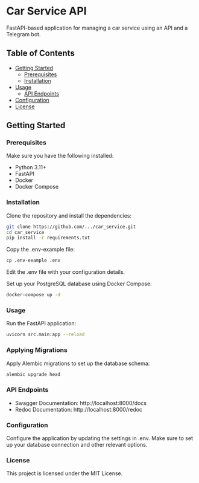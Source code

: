 # Car Service API

FastAPI-based application for managing a car service using an API and a Telegram bot.

## Table of Contents

- [Getting Started](#getting-started)
    - [Prerequisites](#prerequisites)
    - [Installation](#installation)
- [Usage](#usage)
    - [API Endpoints](#api-endpoints)
- [Configuration](#configuration)
- [License](#license)

## Getting Started

### Prerequisites

Make sure you have the following installed:

- Python 3.11+
- FastAPI
- Docker
- Docker Compose

### Installation

Clone the repository and install the dependencies:

```bash
git clone https://github.com/.../car_service.git
cd car_service
pip install -r requirements.txt
```

Copy the .env-example file:

```bash
cp .env-example .env
```

Edit the .env file with your configuration details.

Set up your PostgreSQL database using Docker Compose:

```bash
docker-compose up -d
```

### Usage

Run the FastAPI application:

```bash
uvicorn src.main:app --reload
```

### Applying Migrations

Apply Alembic migrations to set up the database schema:

```bash
alembic upgrade head
```

### API Endpoints

- Swagger Documentation: http://localhost:8000/docs
- Redoc Documentation: http://localhost:8000/redoc

### Configuration

Configure the application by updating the settings in .env. Make sure to set up your database connection and other
relevant options.

### License

This project is licensed under the MIT License.